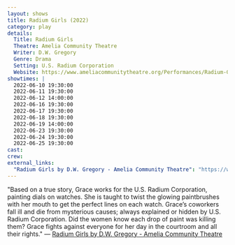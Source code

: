 ```yaml
---
layout: shows
title: Radium Girls (2022)
category: play
details:
  Title: Radium Girls
  Theatre: Amelia Community Theatre
  Writer: D.W. Gregory
  Genre: Drama
  Setting: U.S. Radium Corporation
  Website: https://www.ameliacommunitytheatre.org/Performances/Radium-Girls
showtimes: |
  2022-06-10 19:30:00
  2022-06-11 19:30:00
  2022-06-12 14:00:00
  2022-06-16 19:30:00
  2022-06-17 19:30:00
  2022-06-18 19:30:00
  2022-06-19 14:00:00
  2022-06-23 19:30:00
  2022-06-24 19:30:00
  2022-06-25 19:30:00
cast:
crew:
external_links:
  "Radium Girls by D.W. Gregory - Amelia Community Theatre": "https://www.ameliacommunitytheatre.org/Performances/Radium-Girls"
---
```

"Based on a true story, Grace works for the U.S. Radium Corporation, painting dials on watches. She is taught to twist the glowing paintbrushes with her mouth to get the perfect lines on each watch. Grace’s coworkers fall ill and die from mysterious causes; always explained or hidden by U.S. Radium Corporation. Did the women know each drop of paint was killing them? Grace fights against everyone for her day in the courtroom and all their rights." — [Radium Girls by D.W. Gregory - Amelia Community Theatre](https://www.ameliacommunitytheatre.org/Performances/Radium-Girls)